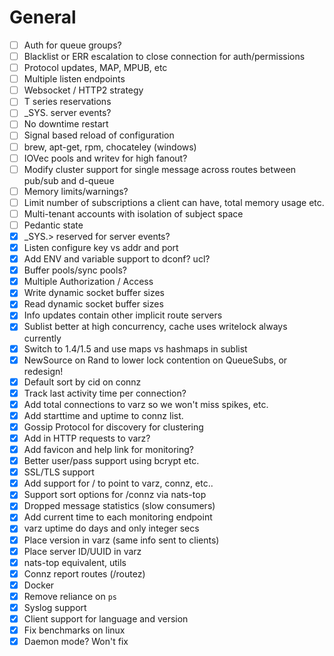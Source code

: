 
# General

- [ ] Auth for queue groups?
- [ ] Blacklist or ERR escalation to close connection for auth/permissions
- [ ] Protocol updates, MAP, MPUB, etc
- [ ] Multiple listen endpoints
- [ ] Websocket / HTTP2 strategy
- [ ] T series reservations
- [ ] _SYS. server events?
- [ ] No downtime restart
- [ ] Signal based reload of configuration
- [ ] brew, apt-get, rpm, chocateley (windows)
- [ ] IOVec pools and writev for high fanout?
- [ ] Modify cluster support for single message across routes between pub/sub and d-queue
- [ ] Memory limits/warnings?
- [ ] Limit number of subscriptions a client can have, total memory usage etc.
- [ ] Multi-tenant accounts with isolation of subject space
- [ ] Pedantic state
- [X] _SYS.> reserved for server events?
- [X] Listen configure key vs addr and port
- [X] Add ENV and variable support to dconf? ucl?
- [X] Buffer pools/sync pools?
- [X] Multiple Authorization / Access
- [X] Write dynamic socket buffer sizes
- [X] Read dynamic socket buffer sizes
- [X] Info updates contain other implicit route servers
- [X] Sublist better at high concurrency, cache uses writelock always currently
- [X] Switch to 1.4/1.5 and use maps vs hashmaps in sublist
- [X] NewSource on Rand to lower lock contention on QueueSubs, or redesign!
- [X] Default sort by cid on connz
- [X] Track last activity time per connection?
- [X] Add total connections to varz so we won't miss spikes, etc.
- [X] Add starttime and uptime to connz list.
- [X] Gossip Protocol for discovery for clustering
- [X] Add in HTTP requests to varz?
- [X] Add favicon and help link for monitoring?
- [X] Better user/pass support using bcrypt etc.
- [X] SSL/TLS support
- [X] Add support for / to point to varz, connz, etc..
- [X] Support sort options for /connz via nats-top
- [X] Dropped message statistics (slow consumers)
- [X] Add current time to each monitoring endpoint
- [X] varz uptime do days and only integer secs
- [X] Place version in varz (same info sent to clients)
- [X] Place server ID/UUID in varz
- [X] nats-top equivalent, utils
- [X] Connz report routes (/routez)
- [X] Docker
- [X] Remove reliance on `ps`
- [X] Syslog support
- [X] Client support for language and version
- [X] Fix benchmarks on linux
- [X] Daemon mode? Won't fix
